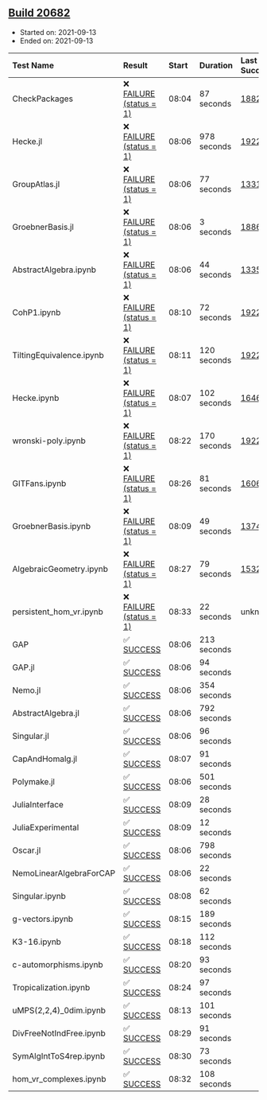 ## [Build 20682](https://oscarci.mathematik.uni-kl.de/job/oscar/20682/)

* Started on: 2021-09-13
* Ended on: 2021-09-13

| Test Name    | Result | Start | Duration | Last Success | First Failure |
|:-------------|:-------|:------|:---------|:-------------|:--------------|
| CheckPackages | ❌ [FAILURE (status = 1)](https://oscarci.mathematik.uni-kl.de/job/oscar/20682/artifact/logs/build-20682/CheckPackages.log) | 08:04 | 87 seconds | [18822](https://oscarci.mathematik.uni-kl.de/job/oscar/18822/) | [18823](https://oscarci.mathematik.uni-kl.de/job/oscar/18823/) |
| Hecke.jl | ❌ [FAILURE (status = 1)](https://oscarci.mathematik.uni-kl.de/job/oscar/20682/artifact/logs/build-20682/Hecke.jl.log) | 08:06 | 978 seconds | [19222](https://oscarci.mathematik.uni-kl.de/job/oscar/19222/) | [20152](https://oscarci.mathematik.uni-kl.de/job/oscar/20152/) |
| GroupAtlas.jl | ❌ [FAILURE (status = 1)](https://oscarci.mathematik.uni-kl.de/job/oscar/20682/artifact/logs/build-20682/GroupAtlas.jl.log) | 08:06 | 77 seconds | [13311](https://oscarci.mathematik.uni-kl.de/job/oscar/13311/) | [13312](https://oscarci.mathematik.uni-kl.de/job/oscar/13312/) |
| GroebnerBasis.jl | ❌ [FAILURE (status = 1)](https://oscarci.mathematik.uni-kl.de/job/oscar/20682/artifact/logs/build-20682/GroebnerBasis.jl.log) | 08:06 | 3 seconds | [18864](https://oscarci.mathematik.uni-kl.de/job/oscar/18864/) | [18865](https://oscarci.mathematik.uni-kl.de/job/oscar/18865/) |
| AbstractAlgebra.ipynb | ❌ [FAILURE (status = 1)](https://oscarci.mathematik.uni-kl.de/job/oscar/20682/artifact/logs/build-20682/AbstractAlgebra.ipynb.log) | 08:06 | 44 seconds | [13355](https://oscarci.mathematik.uni-kl.de/job/oscar/13355/) | [13356](https://oscarci.mathematik.uni-kl.de/job/oscar/13356/) |
| CohP1.ipynb | ❌ [FAILURE (status = 1)](https://oscarci.mathematik.uni-kl.de/job/oscar/20682/artifact/logs/build-20682/CohP1.ipynb.log) | 08:10 | 72 seconds | [19222](https://oscarci.mathematik.uni-kl.de/job/oscar/19222/) | [20152](https://oscarci.mathematik.uni-kl.de/job/oscar/20152/) |
| TiltingEquivalence.ipynb | ❌ [FAILURE (status = 1)](https://oscarci.mathematik.uni-kl.de/job/oscar/20682/artifact/logs/build-20682/TiltingEquivalence.ipynb.log) | 08:11 | 120 seconds | [19222](https://oscarci.mathematik.uni-kl.de/job/oscar/19222/) | [20152](https://oscarci.mathematik.uni-kl.de/job/oscar/20152/) |
| Hecke.ipynb | ❌ [FAILURE (status = 1)](https://oscarci.mathematik.uni-kl.de/job/oscar/20682/artifact/logs/build-20682/Hecke.ipynb.log) | 08:07 | 102 seconds | [16463](https://oscarci.mathematik.uni-kl.de/job/oscar/16463/) | [16464](https://oscarci.mathematik.uni-kl.de/job/oscar/16464/) |
| wronski-poly.ipynb | ❌ [FAILURE (status = 1)](https://oscarci.mathematik.uni-kl.de/job/oscar/20682/artifact/logs/build-20682/wronski-poly.ipynb.log) | 08:22 | 170 seconds | [19222](https://oscarci.mathematik.uni-kl.de/job/oscar/19222/) | [20152](https://oscarci.mathematik.uni-kl.de/job/oscar/20152/) |
| GITFans.ipynb | ❌ [FAILURE (status = 1)](https://oscarci.mathematik.uni-kl.de/job/oscar/20682/artifact/logs/build-20682/GITFans.ipynb.log) | 08:26 | 81 seconds | [16068](https://oscarci.mathematik.uni-kl.de/job/oscar/16068/) | [16069](https://oscarci.mathematik.uni-kl.de/job/oscar/16069/) |
| GroebnerBasis.ipynb | ❌ [FAILURE (status = 1)](https://oscarci.mathematik.uni-kl.de/job/oscar/20682/artifact/logs/build-20682/GroebnerBasis.ipynb.log) | 08:09 | 49 seconds | [13748](https://oscarci.mathematik.uni-kl.de/job/oscar/13748/) | [13749](https://oscarci.mathematik.uni-kl.de/job/oscar/13749/) |
| AlgebraicGeometry.ipynb | ❌ [FAILURE (status = 1)](https://oscarci.mathematik.uni-kl.de/job/oscar/20682/artifact/logs/build-20682/AlgebraicGeometry.ipynb.log) | 08:27 | 79 seconds | [15322](https://oscarci.mathematik.uni-kl.de/job/oscar/15322/) | [15323](https://oscarci.mathematik.uni-kl.de/job/oscar/15323/) |
| persistent_hom_vr.ipynb | ❌ [FAILURE (status = 1)](https://oscarci.mathematik.uni-kl.de/job/oscar/20682/artifact/logs/build-20682/persistent_hom_vr.ipynb.log) | 08:33 | 22 seconds | unknown | unknown |
| GAP | ✅ [SUCCESS](https://oscarci.mathematik.uni-kl.de/job/oscar/20682/artifact/logs/build-20682/GAP.log) | 08:06 | 213 seconds |  |  |
| GAP.jl | ✅ [SUCCESS](https://oscarci.mathematik.uni-kl.de/job/oscar/20682/artifact/logs/build-20682/GAP.jl.log) | 08:06 | 94 seconds |  |  |
| Nemo.jl | ✅ [SUCCESS](https://oscarci.mathematik.uni-kl.de/job/oscar/20682/artifact/logs/build-20682/Nemo.jl.log) | 08:06 | 354 seconds |  |  |
| AbstractAlgebra.jl | ✅ [SUCCESS](https://oscarci.mathematik.uni-kl.de/job/oscar/20682/artifact/logs/build-20682/AbstractAlgebra.jl.log) | 08:06 | 792 seconds |  |  |
| Singular.jl | ✅ [SUCCESS](https://oscarci.mathematik.uni-kl.de/job/oscar/20682/artifact/logs/build-20682/Singular.jl.log) | 08:06 | 96 seconds |  |  |
| CapAndHomalg.jl | ✅ [SUCCESS](https://oscarci.mathematik.uni-kl.de/job/oscar/20682/artifact/logs/build-20682/CapAndHomalg.jl.log) | 08:07 | 91 seconds |  |  |
| Polymake.jl | ✅ [SUCCESS](https://oscarci.mathematik.uni-kl.de/job/oscar/20682/artifact/logs/build-20682/Polymake.jl.log) | 08:06 | 501 seconds |  |  |
| JuliaInterface | ✅ [SUCCESS](https://oscarci.mathematik.uni-kl.de/job/oscar/20682/artifact/logs/build-20682/JuliaInterface.log) | 08:09 | 28 seconds |  |  |
| JuliaExperimental | ✅ [SUCCESS](https://oscarci.mathematik.uni-kl.de/job/oscar/20682/artifact/logs/build-20682/JuliaExperimental.log) | 08:09 | 12 seconds |  |  |
| Oscar.jl | ✅ [SUCCESS](https://oscarci.mathematik.uni-kl.de/job/oscar/20682/artifact/logs/build-20682/Oscar.jl.log) | 08:06 | 798 seconds |  |  |
| NemoLinearAlgebraForCAP | ✅ [SUCCESS](https://oscarci.mathematik.uni-kl.de/job/oscar/20682/artifact/logs/build-20682/NemoLinearAlgebraForCAP.log) | 08:06 | 22 seconds |  |  |
| Singular.ipynb | ✅ [SUCCESS](https://oscarci.mathematik.uni-kl.de/job/oscar/20682/artifact/logs/build-20682/Singular.ipynb.log) | 08:08 | 62 seconds |  |  |
| g-vectors.ipynb | ✅ [SUCCESS](https://oscarci.mathematik.uni-kl.de/job/oscar/20682/artifact/logs/build-20682/g-vectors.ipynb.log) | 08:15 | 189 seconds |  |  |
| K3-16.ipynb | ✅ [SUCCESS](https://oscarci.mathematik.uni-kl.de/job/oscar/20682/artifact/logs/build-20682/K3-16.ipynb.log) | 08:18 | 112 seconds |  |  |
| c-automorphisms.ipynb | ✅ [SUCCESS](https://oscarci.mathematik.uni-kl.de/job/oscar/20682/artifact/logs/build-20682/c-automorphisms.ipynb.log) | 08:20 | 93 seconds |  |  |
| Tropicalization.ipynb | ✅ [SUCCESS](https://oscarci.mathematik.uni-kl.de/job/oscar/20682/artifact/logs/build-20682/Tropicalization.ipynb.log) | 08:24 | 97 seconds |  |  |
| uMPS(2,2,4)_0dim.ipynb | ✅ [SUCCESS](https://oscarci.mathematik.uni-kl.de/job/oscar/20682/artifact/logs/build-20682/uMPS-2-2-4-_0dim.ipynb.log) | 08:13 | 101 seconds |  |  |
| DivFreeNotIndFree.ipynb | ✅ [SUCCESS](https://oscarci.mathematik.uni-kl.de/job/oscar/20682/artifact/logs/build-20682/DivFreeNotIndFree.ipynb.log) | 08:29 | 91 seconds |  |  |
| SymAlgIntToS4rep.ipynb | ✅ [SUCCESS](https://oscarci.mathematik.uni-kl.de/job/oscar/20682/artifact/logs/build-20682/SymAlgIntToS4rep.ipynb.log) | 08:30 | 73 seconds |  |  |
| hom_vr_complexes.ipynb | ✅ [SUCCESS](https://oscarci.mathematik.uni-kl.de/job/oscar/20682/artifact/logs/build-20682/hom_vr_complexes.ipynb.log) | 08:32 | 108 seconds |  |  |
